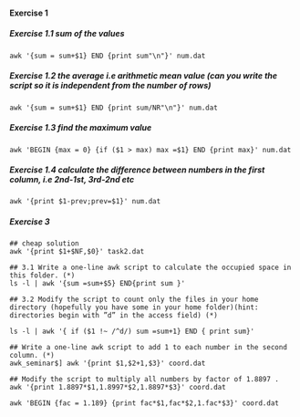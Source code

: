 #### Exercise 1

##### Exercise 1.1 sum of the values
```
awk '{sum = sum+$1} END {print sum"\n"}' num.dat 
```

##### Exercise 1.2  the average i.e arithmetic mean value (can you write the script so it is independent from the number of rows)
```
awk '{sum = sum+$1} END {print sum/NR"\n"}' num.dat 
```

##### Exercise 1.3 find the maximum value
```
awk 'BEGIN {max = 0} {if ($1 > max) max =$1} END {print max}' num.dat
```

##### Exercise 1.4 calculate the difference between numbers in the first column, i.e 2nd-1st, 3rd-2nd etc
```
awk '{print $1-prev;prev=$1}' num.dat 
```

##### Exercise 3
```
## cheap solution
awk '{print $1+$NF,$0}' task2.dat
```

```
## 3.1 Write a one-line awk script to calculate the occupied space in this folder. (*)
ls -l | awk '{sum =sum+$5} END{print sum }'
```

```
## 3.2 Modify the script to count only the files in your home directory (hopefully you have some in your home folder)(hint: directories begin with ”d” in the access field) (*)

ls -l | awk '{ if ($1 !~ /^d/) sum =sum+1} END { print sum}'
```

```
## Write a one-line awk script to add 1 to each number in the second column. (*)
awk_seminar$] awk '{print $1,$2+1,$3}' coord.dat 

## Modify the script to multiply all numbers by factor of 1.8897 . 
awk '{print 1.8897*$1,1.8997*$2,1.8897*$3}' coord.dat 
 
awk 'BEGIN {fac = 1.189} {print fac*$1,fac*$2,1.fac*$3}' coord.dat 
```
